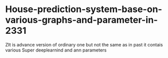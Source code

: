 # House-prediction-system-base-on-various-graphs-and-parameter-in-2331
ZIt is advance version of ordinary one but not the same as in past it contais various Super deeplearnind and ann parameters
